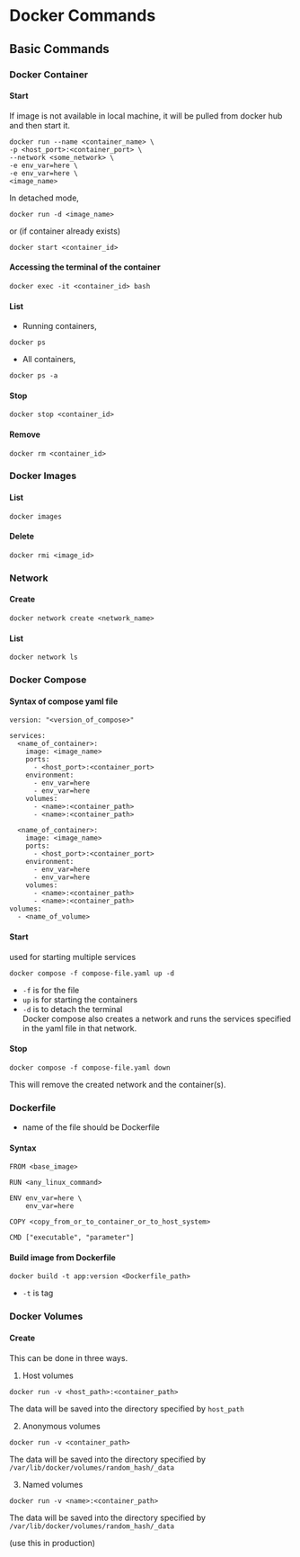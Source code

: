 # Docker Commands

## Basic Commands

### Docker Container

#### Start

If image is not available in local machine, it will be pulled from docker hub and then start it.
```
docker run --name <container_name> \
-p <host_port>:<container_port> \
--network <some_network> \
-e env_var=here \
-e env_var=here \
<image_name>
```
In detached mode,
```
docker run -d <image_name>
```

or (if container already exists)
```
docker start <container_id>
```

#### Accessing the terminal of the container
```
docker exec -it <container_id> bash
```

#### List 

- Running containers,
```
docker ps
```

- All containers,
```
docker ps -a
```

#### Stop
```
docker stop <container_id>
```

#### Remove
```
docker rm <container_id>
```

### Docker Images

#### List
```
docker images
```

#### Delete
```
docker rmi <image_id>
```

### Network

#### Create
```
docker network create <network_name>
```

#### List
```
docker network ls
```

### Docker Compose

#### Syntax of compose yaml file
```
version: "<version_of_compose>"

services:
  <name_of_container>:
    image: <image_name>
    ports:
      - <host_port>:<container_port>
    environment:
      - env_var=here
      - env_var=here
    volumes:
      - <name>:<container_path>
      - <name>:<container_path>
 
  <name_of_container>:
    image: <image_name>
    ports:
      - <host_port>:<container_port>
    environment:
      - env_var=here
      - env_var=here
    volumes:
      - <name>:<container_path>
      - <name>:<container_path>
volumes:
  - <name_of_volume>
```

#### Start

used for starting multiple services
```
docker compose -f compose-file.yaml up -d
```

- `-f` is for the file
- `up` is for starting the containers
- `-d` is to detach the terminal <br />
Docker compose also creates a network and runs the services specified in the yaml file in that network.

#### Stop
```
docker compose -f compose-file.yaml down
```

This will remove the created network and the container(s).

### Dockerfile

- name of the file should be Dockerfile

#### Syntax
````
FROM <base_image>

RUN <any_linux_command>

ENV env_var=here \
    env_var=here

COPY <copy_from_or_to_container_or_to_host_system>

CMD ["executable", "parameter"]
````

#### Build image from Dockerfile
```
docker build -t app:version <Dockerfile_path>
```

- `-t` is tag

### Docker Volumes

#### Create

This can be done in three ways.

1. Host volumes

```
docker run -v <host_path>:<container_path>
```

The data will be saved into the directory specified by `host_path`

2. Anonymous volumes

```
docker run -v <container_path>
```

The data will be saved into the directory specified by `/var/lib/docker/volumes/random_hash/_data`

3. Named volumes

```
docker run -v <name>:<container_path>
```

The data will be saved into the directory specified by `/var/lib/docker/volumes/random_hash/_data`

(use this in production)
